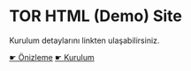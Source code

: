 # TOR HTML (Demo) Site

Kurulum detaylarını linkten ulaşabilirsiniz.

[☛ Önizleme](https://ahmetcadirci.com/tor/e)
[☛ Kurulum](https://ahmetcadirci.com/2018/onion-uzantili-tor-sitesi-nasil-kurulur/)
